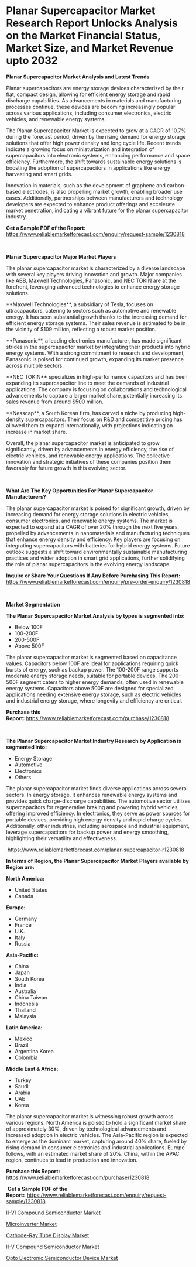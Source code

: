 <p><h1>Planar Supercapacitor Market Research Report Unlocks Analysis on the Market Financial Status, Market Size, and Market Revenue upto 2032</h1></p><p><strong>Planar Supercapacitor Market Analysis and Latest Trends</strong></p>
<p><p>Planar supercapacitors are energy storage devices characterized by their flat, compact design, allowing for efficient energy storage and rapid discharge capabilities. As advancements in materials and manufacturing processes continue, these devices are becoming increasingly popular across various applications, including consumer electronics, electric vehicles, and renewable energy systems. </p><p>The Planar Supercapacitor Market is expected to grow at a CAGR of 10.7% during the forecast period, driven by the rising demand for energy storage solutions that offer high power density and long cycle life. Recent trends indicate a growing focus on miniaturization and integration of supercapacitors into electronic systems, enhancing performance and space efficiency. Furthermore, the shift towards sustainable energy solutions is boosting the adoption of supercapacitors in applications like energy harvesting and smart grids. </p><p>Innovation in materials, such as the development of graphene and carbon-based electrodes, is also propelling market growth, enabling broader use cases. Additionally, partnerships between manufacturers and technology developers are expected to enhance product offerings and accelerate market penetration, indicating a vibrant future for the planar supercapacitor industry.</p></p>
<p><strong>Get a Sample PDF of the Report:&nbsp;</strong> <a href="https://www.reliablemarketforecast.com/enquiry/request-sample/1230818?utm_campaign=1169&utm_medium=2&utm_source=Github&utm_content=ia&utm_term=06042025&utm_id=planar-supercapacitor">https://www.reliablemarketforecast.com/enquiry/request-sample/1230818</a></p>
<p>&nbsp;</p>
<p><strong>Planar Supercapacitor Major Market Players</strong></p>
<p><p>The planar supercapacitor market is characterized by a diverse landscape with several key players driving innovation and growth. Major companies like ABB, Maxwell Technologies, Panasonic, and NEC TOKIN are at the forefront, leveraging advanced technologies to enhance energy storage solutions.</p><p>**Maxwell Technologies**, a subsidiary of Tesla, focuses on ultracapacitors, catering to sectors such as automotive and renewable energy. It has seen substantial growth thanks to the increasing demand for efficient energy storage systems. Their sales revenue is estimated to be in the vicinity of $109 million, reflecting a robust market position.</p><p>**Panasonic**, a leading electronics manufacturer, has made significant strides in the supercapacitor market by integrating their products into hybrid energy systems. With a strong commitment to research and development, Panasonic is poised for continued growth, expanding its market presence across multiple sectors. </p><p>**NEC TOKIN** specializes in high-performance capacitors and has been expanding its supercapacitor line to meet the demands of industrial applications. The company is focusing on collaborations and technological advancements to capture a larger market share, potentially increasing its sales revenue from around $500 million.</p><p>**Nesscap**, a South Korean firm, has carved a niche by producing high-density supercapacitors. Their focus on R&D and competitive pricing has allowed them to expand internationally, with projections indicating an increase in market share.</p><p>Overall, the planar supercapacitor market is anticipated to grow significantly, driven by advancements in energy efficiency, the rise of electric vehicles, and renewable energy applications. The collective innovation and strategic initiatives of these companies position them favorably for future growth in this evolving sector.</p></p>
<p>&nbsp;</p>
<p><strong>What Are The Key Opportunities For Planar Supercapacitor Manufacturers?</strong></p>
<p><p>The planar supercapacitor market is poised for significant growth, driven by increasing demand for energy storage solutions in electric vehicles, consumer electronics, and renewable energy systems. The market is expected to expand at a CAGR of over 20% through the next five years, propelled by advancements in nanomaterials and manufacturing techniques that enhance energy density and efficiency. Key players are focusing on integrating supercapacitors with batteries for hybrid energy systems. Future outlook suggests a shift toward environmentally sustainable manufacturing practices and wider adoption in smart grid applications, further solidifying the role of planar supercapacitors in the evolving energy landscape.</p></p>
<p><strong>Inquire or Share Your Questions If Any Before Purchasing This Report:</strong> <a href="https://www.reliablemarketforecast.com/enquiry/pre-order-enquiry/1230818?utm_campaign=1169&utm_medium=2&utm_source=Github&utm_content=ia&utm_term=06042025&utm_id=planar-supercapacitor">https://www.reliablemarketforecast.com/enquiry/pre-order-enquiry/1230818</a></p>
<p>&nbsp;</p>
<p><strong>Market Segmentation</strong></p>
<p><strong>The Planar Supercapacitor Market Analysis by types is segmented into:</strong></p>
<p><ul><li>Below 100F</li><li>100-200F</li><li>200-500F</li><li>Above 500F</li></ul></p>
<p><p>The planar supercapacitor market is segmented based on capacitance values. Capacitors below 100F are ideal for applications requiring quick bursts of energy, such as backup power. The 100-200F range supports moderate energy storage needs, suitable for portable devices. The 200-500F segment caters to higher energy demands, often used in renewable energy systems. Capacitors above 500F are designed for specialized applications needing extensive energy storage, such as electric vehicles and industrial energy storage, where longevity and efficiency are critical.</p></p>
<p><strong>Purchase this Report:&nbsp;</strong><a href="https://www.reliablemarketforecast.com/purchase/1230818?utm_campaign=1169&utm_medium=2&utm_source=Github&utm_content=ia&utm_term=06042025&utm_id=planar-supercapacitor">https://www.reliablemarketforecast.com/purchase/1230818</a></p>
<p>&nbsp;</p>
<p><strong>The Planar Supercapacitor Market Industry Research by Application is segmented into:</strong></p>
<p><ul><li>Energy Storage</li><li>Automotive</li><li>Electronics</li><li>Others</li></ul></p>
<p><p>The planar supercapacitor market finds diverse applications across several sectors. In energy storage, it enhances renewable energy systems and provides quick charge-discharge capabilities. The automotive sector utilizes supercapacitors for regenerative braking and powering hybrid vehicles, offering improved efficiency. In electronics, they serve as power sources for portable devices, providing high energy density and rapid charge cycles. Additionally, other industries, including aerospace and industrial equipment, leverage supercapacitors for backup power and energy smoothing, highlighting their versatility and effectiveness.</p></p>
<p><a href="https://www.reliablemarketforecast.com/planar-supercapacitor-r1230818?utm_campaign=1169&utm_medium=2&utm_source=Github&utm_content=ia&utm_term=06042025&utm_id=planar-supercapacitor">&nbsp;https://www.reliablemarketforecast.com/planar-supercapacitor-r1230818</a></p>
<p><strong>In terms of Region, the Planar Supercapacitor Market Players available by Region are:</strong></p>
<p>
    <p> <strong> North America: </strong>
        <ul>
            <li>United States</li>
            <li>Canada</li>
        </ul>
        </p> 
    <p> <strong> Europe: </strong>
        <ul>
            <li>Germany</li>
            <li>France</li>
            <li>U.K.</li>
            <li>Italy</li>
            <li>Russia</li>
        </ul>
        </p> 
    <p> <strong> Asia-Pacific: </strong>
        <ul>
            <li>China</li>
            <li>Japan</li>
            <li>South Korea</li>
            <li>India</li>
            <li>Australia</li>
            <li>China Taiwan</li>
            <li>Indonesia</li>
            <li>Thailand</li>
            <li>Malaysia</li>
        </ul>
        </p> 
    <p> <strong> Latin America: </strong>
        <ul>
            <li>Mexico</li>
            <li>Brazil</li>
            <li>Argentina Korea</li>
            <li>Colombia</li>
        </ul>
        </p> 
    <p> <strong> Middle East & Africa: </strong>
        <ul>
            <li>Turkey</li>
            <li>Saudi</li>
            <li>Arabia</li>
            <li>UAE</li>
            <li>Korea</li>
        </ul>
    </p>
    </p>
<p><p>The planar supercapacitor market is witnessing robust growth across various regions. North America is poised to hold a significant market share of approximately 30%, driven by technological advancements and increased adoption in electric vehicles. The Asia-Pacific region is expected to emerge as the dominant market, capturing around 40% share, fueled by rising demand in consumer electronics and industrial applications. Europe follows, with an estimated market share of 20%. China, within the APAC region, continues to lead in production and innovation.</p></p>
<p><strong>Purchase this Report: </strong><a href="https://www.reliablemarketforecast.com/purchase/1230818?utm_campaign=1169&utm_medium=2&utm_source=Github&utm_content=ia&utm_term=06042025&utm_id=planar-supercapacitor">https://www.reliablemarketforecast.com/purchase/1230818</a></p>
<p>&nbsp;<strong>Get a Sample PDF of the Report:&nbsp;&nbsp;</strong><a href="https://www.reliablemarketforecast.com/enquiry/request-sample/1230818?utm_campaign=1169&utm_medium=2&utm_source=Github&utm_content=ia&utm_term=06042025&utm_id=planar-supercapacitor">https://www.reliablemarketforecast.com/enquiry/request-sample/1230818</a></p>
<p><strong></strong></p>
<p><p><a href="https://github.com/payareganiou/Market-Research-Report-List-1/blob/main/ii-vi-compound-semiconductor-market.md?utm_campaign=1169&utm_medium=2&utm_source=Github&utm_content=ia&utm_term=06042025&utm_id=planar-supercapacitor">II-VI Compound Semiconductor Market</a></p><p><a href="https://github.com/lontohhikma/Market-Research-Report-List-1/blob/main/microinverter-market.md?utm_campaign=1169&utm_medium=2&utm_source=Github&utm_content=ia&utm_term=06042025&utm_id=planar-supercapacitor">Microinverter Market</a></p><p><a href="https://github.com/clemmheisefy/Market-Research-Report-List-1/blob/main/cathode-ray-tube-display-market.md?utm_campaign=1169&utm_medium=2&utm_source=Github&utm_content=ia&utm_term=06042025&utm_id=planar-supercapacitor">Cathode-Ray Tube Display Market</a></p><p><a href="https://github.com/steegeneat/Market-Research-Report-List-1/blob/main/ii-v-compound-semiconductor-market.md?utm_campaign=1169&utm_medium=2&utm_source=Github&utm_content=ia&utm_term=06042025&utm_id=planar-supercapacitor">II-V Compound Semiconductor Market</a></p><p><a href="https://github.com/enieyfabius/Market-Research-Report-List-1/blob/main/opto-electronic-semiconductor-device-market.md?utm_campaign=1169&utm_medium=2&utm_source=Github&utm_content=ia&utm_term=06042025&utm_id=planar-supercapacitor">Opto Electronic Semiconductor Device Market</a></p></p>